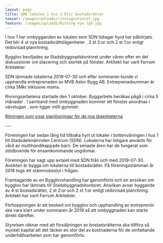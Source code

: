 ```yaml
---
layout: page
title: SDN lokalen i hus 1 blir bostadsrätter
teaser: /images/uploads/ritningsutsnitt.jpg
feature: /images/uploads/Ritning nya lgh.jpg
---
```

I hus 1 har ombygganden av lokalen som SDN tidiagar hyrd har påbörjats. Det blir 4 st nya bostadsrättslägenheter , 2 st 2:or
 och 2 st 1:or enligt redovisad planritning. 

Bygglov beviljades av Stadsbyggnadskontoret under våren efter en del
 diskussioner om placering och storlek på fönster.
 Arkitekt har varit Ferrum Arkitekter.


SDN lämnade lokalerna 2019-07-30 och efter sommaren kunde vi upphandla
 entreprenaden av MVB Astor Bygg AB. Entreprenadsumman är cirka 5Mkr
 inklusive moms.

Rivningsarbetena startade den 1 oktober. Byggarbete beräkas pågå i cirka 5 månader
. 
I samband med ombyggnaden kommer ett fönster anordnas i vävstugan , som ligger 
intill gymmet. 

[Ritningen som visar planlösningar för de nya lägenheterna](/images/uploads/Ritning.pdf)

\---

Föreningen har sedan lång tid tillbaka hyrt ut lokaler i bottenvåningen i hus 1 till Stadsdelsnämnden Centrum (SDN). Lokalerna har tidigare använts för vård av multihandikappade barn. De senaste åren har de fungerat som stödboende för ensamkommande ungdomar.

Föreningen har sagt upp avtalet med SDN från och med 2019-07-30. Avsikten är bygga om lokalerna till bostadsrätter. På föreningsstämman år 2018 togs ett stämmobeslut i frågan.

Framtagande av en Bygglovshandling har genomförts och en ansökan om bygglov har lämnats till Stadsbyggnadskontoret. Ansökan avser byggande av 4 st bostadsrätter, 2 st 2:or och 2 st 1:or enligt redovisad planritning. Arkitekt har varit Ferrum Arkitekter.

Förhoppningen är att besked om bygglov och upphandling av entreprenör ska vara klart under sommaren år 2019 så att ombyggnaden kan starta direkt därefter.

Styrelsen räknar med att försäljningen av bostadsrätterna ska tillföra så mycket kapital att det täcker en stor del av kostnaderna för de omfattande underhållsarbeten som har genomförts.
